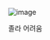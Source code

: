 ![image](https://user-images.githubusercontent.com/89598307/201597725-813e6a34-7232-42c2-a8f3-a3a73c8b40b6.png)
<div>졸라 어려움<div>
